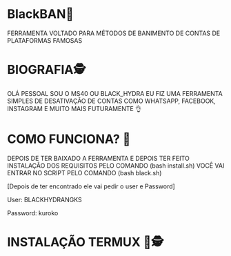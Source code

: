 # BlackBAN🚫
FERRAMENTA VOLTADO PARA MÉTODOS DE BANIMENTO DE CONTAS DE PLATAFORMAS FAMOSAS

# BIOGRAFIA🕵
OLÁ PESSOAL SOU O MS40 OU BLACK_HYDRA EU FIZ 
UMA FERRAMENTA SIMPLES DE DESATIVAÇÃO DE CONTAS 
COMO WHATSAPP, FACEBOOK, INSTAGRAM E MUITO MAIS 
FUTURAMENTE 👌

# COMO FUNCIONA? 🤔
DEPOIS DE TER BAIXADO A FERRAMENTA 
E DEPOIS TER FEITO INSTALAÇÃO DOS REQUISITOS 
PELO COMANDO (bash install.sh) VOCÊ VAI ENTRAR 
NO SCRIPT PELO COMANDO (bash black.sh)

[Depois de ter encontrado ele vai pedir o user e
Password]

User: BLACKHYDRANGKS 

Password: kuroko 

# INSTALAÇÃO TERMUX 📱🕵





 
